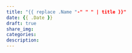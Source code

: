 ```yaml
---
title: "{{ replace .Name "-" " " | title }}"
date: {{ .Date }}
draft: true
share_img: 
categories: 
description:
---
```


